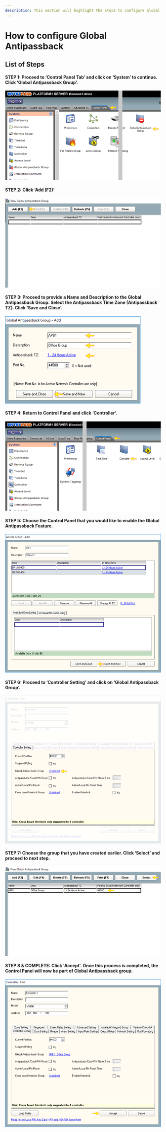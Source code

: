 ```yaml
---
description: This section will highlight the steps to configure Global Antipassback
---
```


# How to configure Global Antipassback

## List of Steps

#### STEP 1: Proceed to ‘Control Panel Tab’ and click on ‘System’ to continue. Click ‘Global Antipassback Group’.

![](../.gitbook/assets/untitled1%20%284%29.png)



#### STEP 2: Click ‘Add \(F2\)’

![](../.gitbook/assets/untitled2.png)



#### STEP 3: Proceed to provide a Name and Description to the Global Antipassback Group. Select the Antipassback Time Zone \(Antipassback TZ\). Click ‘Save and Close’.

![](../.gitbook/assets/untitled3%20%286%29.png)



#### STEP 4: Return to Control Panel and click ‘Controller’. 

![](../.gitbook/assets/untitled4%20%281%29.png)



#### STEP 5: Choose the Control Panel that you would like to enable the Global Antipassback Feature.

![](../.gitbook/assets/untitled5%20%283%29.png)



#### STEP 6: Proceed to ‘Controller Setting’ and click on ‘Global Antipassback Group’. 

![](../.gitbook/assets/untitled6%20%286%29.png)



#### STEP 7: Choose the group that you have created earlier. Click ‘Select’ and proceed to next step.

![](../.gitbook/assets/untitled7%20%283%29.png)



#### STEP 8 & COMPLETE: Click 'Accept'. Once this process is completed, the Control Panel will now be part of Global Antipassback group.

![](../.gitbook/assets/untitled8%20%281%29.png)



